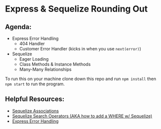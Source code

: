 # Express & Sequelize Rounding Out 

## Agenda: 
* Express Error Handling
    * 404 Handler
    * Customer Error Handler (kicks in when you use `next(error)`)
* Sequelize
    - Eager Loading
    - Class Methods & Instance Methods
    - Many-Many Relationships
    
To run this on your machine clone down this repo and run `npm install` then `npm start` to run the program. 

## Helpful Resources: 
* [Sequelize Associations](https://sequelize.org/master/manual/assocs.html)
* [Sequelize Search Operators (AKA how to add a WHERE w/ Sequelize)](https://sequelizedocs.fullstackacademy.com/search-operators/)
* [Express Error Handling](https://expressjs.com/en/guide/error-handling.html)

